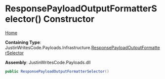 # ResponsePayloadOutputFormatterSelector\(\) Constructor

[Home](../../../../README.md)

**Containing Type**: JustinWritesCode\.Payloads\.Infrastructure\.[ResponsePayloadOutputFormatterSelector](../README.md)

**Assembly**: JustinWritesCode\.Payloads\.dll

```csharp
public ResponsePayloadOutputFormatterSelector()
```

